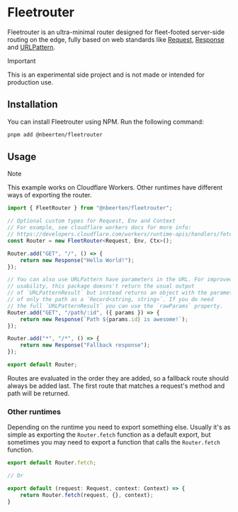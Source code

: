 # Fleetrouter

Fleetrouter is an ultra-minimal router designed for fleet-footed server-side routing on the edge, fully based on web standards like [Request](https://developer.mozilla.org/en-US/docs/Web/API/Request), [Response](https://developer.mozilla.org/en-US/docs/Web/API/Response) and [URLPattern](https://developer.mozilla.org/en-US/docs/Web/API/URLPattern).

> [!IMPORTANT]  
> This is an experimental side project and is not made or intended for production use.

## Installation

You can install Fleetrouter using NPM. Run the following command:

```sh
pnpm add @nbeerten/fleetrouter
```

## Usage

> [!NOTE]
> This example works on Cloudflare Workers. Other runtimes have different ways of exporting the router.

```ts
import { FleetRouter } from "@nbeerten/fleetrouter";

// Optional custom types for Request, Env and Context
// For example, see cloudflare workers docs for more info:
// https://developers.cloudflare.com/workers/runtime-apis/handlers/fetch/#background
const Router = new FleetRouter<Request, Env, Ctx>();

Router.add("GET", "/", () => {
    return new Response("Hello World!");
});

// You can also use URLPattern have parameters in the URL. For improved
// usability, this package doesns't return the usual output
// of `URLPatternResult` but instead returns an object with the parameters
// of only the path as a `Record<string, string>`. If you do need 
// the full `URLPatternResult` you can use the `rawParams` property.
Router.add("GET", "/path/:id", ({ params }) => {
    return new Response(`Path ${params.id} is awesome!`);
});

Router.add("*", "/*", () => {
    return new Response("Fallback response");
});

export default Router;
```

Routes are evaluated in the order they are added, so a fallback route should always be added last. The first route that matches a request's method and path will be returned.

### Other runtimes

Depending on the runtime you need to export something else. Usually it's as simple as exporting the `Router.fetch` function as a default export, but sometimes you may need to export a function that calls the `Router.fetch` function.

```ts
export default Router.fetch;

// Or

export default (request: Request, context: Context) => {
    return Router.fetch(request, {}, context);
}
```
